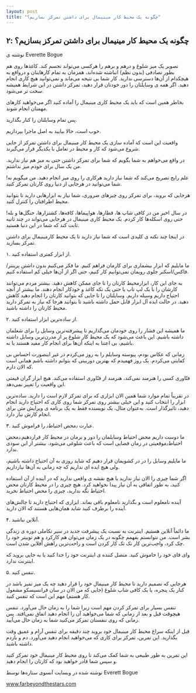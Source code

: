 ```yaml
---
layout: post
title: "چگونه یک محیط کار مینیمال برای داشتن تمرکز بسازیم؟"
---
```

۲: چگونه یک محیط کار مینیمال برای داشتن تمرکز بسازیم؟
-----------------------------------------------------

نوشته ی Everette Bogue

تصویر یک میز شلوغ و درهم و برهم را هرکسی می‌تواند تجسم کند. کاغذها روی
هم بطور تصادفی (بدون نظم) انباشته شده‌اند، همزمان به تمام کارهایتان و
درواقع به هیچکدام از آن‌ها دسترسی ندارید. کار شما بی نتیجه می‌ماند و
نمی‌توانید هیچ کاری انجام دهید. اگر همه ی وسایلتان را دور خودتان قرار
دهید، تمرکز داشتن در این شرایط همیشه سخت تر می‌شود.

بخاطر همین است که باید یک محیط کاری مینیمال را آماده کنید اگر می‌خواهید
کارهای مهمتان انجام شوند.

پس تمام وسایلتان را کنار بگذارید.

خوب است، حالا بیایید به اصل ماجرا بپردازیم.

واقعیت این است که آماده سازی یک محیط کار مینیمال برای داشتن تمرکز از
جایی شروع می‌شود که کار و محیط در تعامل با یکدیگر قرار می‌گیرند.

در واقع می‌خواهم به شما بگویم که شما برای تمرکز داشتن حتی به میز هم نیاز
ندارید. من یک سال برای خودم میز نداشتم.

علم رایج تصریح می‌کند که شما نیاز دارید هرکاری را روی میز انجام دهید. من
میگویم نه! شما می‌توانید در هرجایی از دنیا روی کارتان تمرکز کنید.

هرجایی که بروید، برای تمرکز روی چیزهای ضروری، شما نیاز به ابزارهایی
دارید تا بتوانید محیط اطرافتان را کنترل کنید.

در سال اخیر من در کافی شاپ ها، قطارها، هواپیماها، کافه‌ها، کشتزارها،
جنگل‌ها و بله! حتی روی اسکله‌ها کار کردم. یک محیط کاری مینیمال در هرجایی
می‌تواند در چند ثانیه ثابت کند که شما در این دنیا هستید.

در اینجا چند نکته ی کلیدی است که شما نیاز دارید تا یک محیط کارمینیمال
برای داشتن تمرکز بسازید.

۱. از ابزار کمتری استفاده کنید.

ما مایلیم که ابزار بیشماری برای کارمان فراهم کنیم. ما فکر می‌کنیم بدون
داشتن پرینتر/فاکس/اسکنر جلوی رویمان نمی‌توانیم کار کنیم، حتی اگر از
آن‌ها خیلی کم استفاده کنیم.

به جای این کار، ابزارمحیط کارتان را تا جای ممکن کاهش دهید. بیشتر مردم
می‌توانند کارشان را با یک لپ تاپ یا حتی یک تکه کاغذ و خودکار انجام دهند.
ما بیشتر از آنچه احتیاج داریم وسیله داریم. وسایلتان را تا جایی که
بتوانید کارتان را انجام دهید کاهش دهید. در حالت ایده آل ابزار قابل حمل
داشته باشید تا بتوانید هرجا که نیاز به تمرکز دارید محیط کارتان را داشته
باشید.

۲. از ساده‌ترین ابزار استفاده کنید.

ما همیشه این فشار را روی خودمان می‌گذاریم تا پیشرفته‌ترین وسایل را برای
شغلمان داشته باشیم. این باعث می‌شود که یک محیط کار شلوغ پر از مدرن‌ترین
وسایل داشته باشیم، بی اعتنا به اینکه آن‌ها برای انجام کار مفید هستند یا
نه.

زمانی که عکاس بودم، پیوسته وسایلم را به روز می‌کردم در غیر اینصورت احساس
بی کفایتی می‌کردم. یک روز فهمیدم که بهترین دوربینی که بتوانم داشته باشم
همانی است که الان دارم.

فنّاوری کسی را هنرمند نمی‌کند، هنرمند از فنّاوری استفاده می‌کند. هیچ
ابزار گران قیمتی این واقعیت را تغییر نمی‌دهد.

در تقریباً تمام موارد شما همین الان ابزاری که برای تمرکز لازم است را
دارید. ساده‌ترین ابزار را انتخاب کنید و این خیلی بیشتر روی تمرکز شما روی
کاری که احتیاج دارید انجام دهید، تاثیرگذار است. به‌عنوان مثال، یک
نویسنده فقط به یک برنامه ی ویرایش متن برای انجام کارش نیاز دارد.

۳. عبارت ٫محض احتیاط٫ را فراموش کنید.

ما دوست داریم محض احتیاط وسایلمان را دور و برمان در محیط کار
قراردهیم.٫محض احتیاط٫موقعیتی در زمان فضایی است که باعث شلوغی می‌شود.
بیشتر از این سودی ندارد.

ما مایلیم وسایل را در در کشویمان قرار دهیم که شاید روزی به آن احتیاج
داشته باشیم، ولی هیچ ایده ای نداریم که چه زمانی به آن‌ها نیازداریم.

اگر شما چیزی را الان نیاز ندارید یا هیچ نقشه ی واقعی ندارید که در آینده
از آن استفاده کنید، به طور اتفاقی به آن نیاز پیدا نخواهید کرد. هیچ چیزی
را در محیط کارتان محض احتیاط نگه ندارید، چیزی را محض احتیاط نخرید.

آینده نامعلوم است و بگذارید نامعلوم باقی بماند. ابزاری که احتیاج دارید
تا چالش‌های آینده را برطرف کنید شاید همان‌هایی هستند که الان دارید.

۴. آنلاین نباشید.

ما دائماً آنلاین هستیم. اینترنت به نسبت یک پیشرفت جدید در سیر تکاملی
دوره ی زندگی بشر است. من نتوانستم بفهمم چگونه در یک زمان می‌توان هم
کارکرد و هم توییتر خود را چک کرد، واجب‌ترین کار تک تک کار کردن است و
راحت‌ترین راهش آفلاین شدن است.

وای فای خود را خاموش کنید. متصل کننده ی اینترنت خود را جدا کنید یا به
جایی بروید که اینترنت ندارد.

۵. تنفس کنید.

هرجایی که تصمیم دارید تا محیط کار مینیمال خود را قرار دهید چه یک میز
تمیز باشد در کنار یک پنجره، یا یک کافی شاپ شلوغ (جایی که من الان در سان
فرانسیسکو مشغول کار هستم) مهم این است که تنفس کنید.

تنفس بسیار برای تمرکز کردن مهم است زیرا شما را به زمان حال می‌آورد. تنفس
هیچوقت قبل و بعد از زمانی که شما می‌خواهید آن را انجام دهید اتفاق
نمی‌افتد. پس زمانی که روی تنفستان تمرکز می‌کنید شما به زمان حال می‌آیید.

قبل از اینکه سراغ محیط کار مینیمال خود بروید چند دقیقه برای تنفس آرام و
عمیق وقت بگذارید. این تمرین، تمرکز برای کاری که می‌خواهید انجام دهید
می‌آورد. دم و بازدم داشته باشید.

این تمرین به طور طبیعی به شما کمک می‌کند تا روی محیط کار مینیمال خود
تمرکز کنید و سپس شما قادر خواهید بود که کارتان را انجام دهید.

نوشته شده در وبسایت آنسوی ستاره‌ها توسط Everett Bogue

www.farbeyondthestars.com

